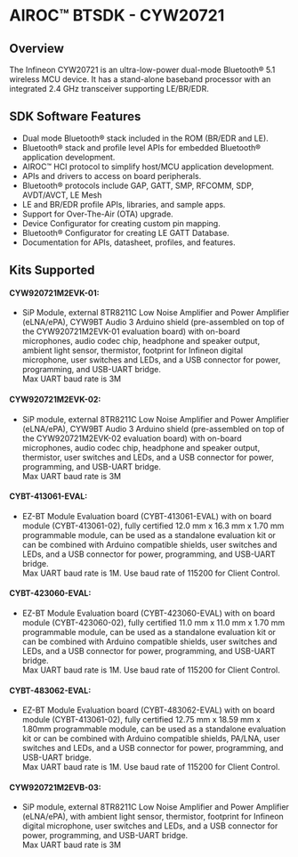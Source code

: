 # AIROC&#8482; BTSDK - CYW20721

## Overview

The Infineon CYW20721 is an ultra-low-power dual-mode Bluetooth&#174; 5.1 wireless MCU device. It has a stand-alone baseband processor with an integrated 2.4 GHz transceiver supporting LE/BR/EDR.

## SDK Software Features
- Dual mode Bluetooth&#174; stack included in the ROM (BR/EDR and LE).
- Bluetooth&#174; stack and profile level APIs for embedded Bluetooth&#174; application development.
- AIROC&#8482; HCI protocol to simplify host/MCU application development.
- APIs and drivers to access on board peripherals.
- Bluetooth&#174; protocols include GAP, GATT, SMP, RFCOMM, SDP, AVDT/AVCT, LE Mesh
- LE and BR/EDR profile APIs, libraries, and sample apps.
- Support for Over-The-Air (OTA) upgrade.
- Device Configurator for creating custom pin mapping.
- Bluetooth&#174; Configurator for creating LE GATT Database.
- Documentation for APIs, datasheet, profiles, and features.

## Kits Supported
#### CYW920721M2EVK-01:
- SiP Module, external 8TR8211C Low Noise Amplifier and Power Amplifier (eLNA/ePA),
  CYW9BT Audio 3 Arduino shield (pre-assembled on top of the CYW920721M2EVK-01 evaluation board)
  with on-board microphones, audio codec chip, headphone and speaker output,
  ambient light sensor, thermistor, footprint for Infineon digital microphone,
  user switches and LEDs, and a USB connector for power, programming, and USB-UART bridge.<br>
  Max UART baud rate is 3M

#### CYW920721M2EVK-02:
- SiP module, external 8TR8211C Low Noise Amplifier and Power Amplifier (eLNA/ePA),
  CYW9BT Audio 3 Arduino shield (pre-assembled on top of the CYW920721M2EVK-02 evaluation board)
  with on-board microphones, audio codec chip, headphone and speaker output,
  thermistor, user switches and LEDs, and a USB connector for power,
  programming, and USB-UART bridge.<br>
  Max UART baud rate is 3M

#### CYBT-413061-EVAL:
- EZ-BT Module Evaluation board (CYBT-413061-EVAL) with on board module (CYBT-413061-02), fully
  certified 12.0 mm x 16.3 mm x 1.70 mm programmable module, can be used as a standalone evaluation
  kit or can be combined with Arduino compatible shields, user switches and LEDs, and a USB connector
  for power, programming, and USB-UART bridge.<br>
  Max UART baud rate is 1M. Use baud rate of 115200 for Client Control.

#### CYBT-423060-EVAL:
- EZ-BT Module Evaluation board (CYBT-423060-EVAL) with on board module (CYBT-423060-02), fully
  certified 11.0 mm x 11.0 mm x 1.70 mm programmable module, can be used as a standalone evaluation
  kit or can be combined with Arduino compatible shields, user switches and LEDs, and a USB connector
  for power, programming, and USB-UART bridge.<br>
  Max UART baud rate is 1M. Use baud rate of 115200 for Client Control.

#### CYBT-483062-EVAL:
- EZ-BT Module Evaluation board (CYBT-483062-EVAL) with on board module (CYBT-413061-02), fully
  certified 12.75 mm x 18.59 mm x 1.80mm programmable module, can be used as a standalone evaluation
  kit or can be combined with Arduino compatible shields, PA/LNA, user switches and LEDs, and a USB
  connector for power, programming, and USB-UART bridge.<br>
  Max UART baud rate is 1M. Use baud rate of 115200 for Client Control.

#### CYW920721M2EVB-03:
- SiP module, external 8TR8211C Low Noise Amplifier and Power Amplifier (eLNA/ePA),
  with ambient light sensor, thermistor, footprint for Infineon digital microphone,
  user switches and LEDs, and a USB connector for power, programming, and USB-UART bridge.<br>
  Max UART baud rate is 3M
